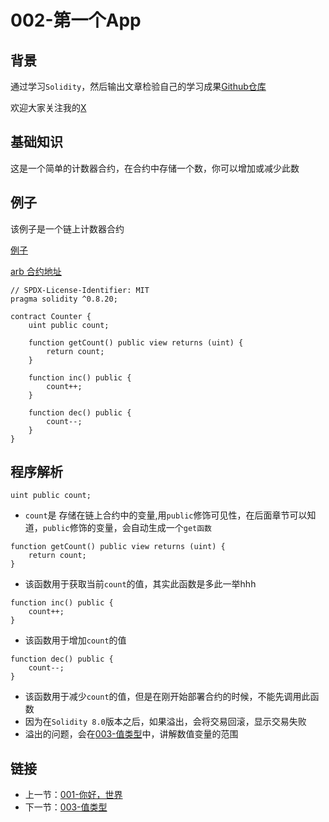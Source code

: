 # 002-第一个App

## 背景

通过学习`Solidity`，然后输出文章检验自己的学习成果[Github仓库](https://github.com/XdpCs/Solidity-learning)

欢迎大家关注我的[X](https://twitter.com/CsXdp)

## 基础知识

这是一个简单的计数器合约，在合约中存储一个数，你可以增加或减少此数

## 例子

该例子是一个链上计数器合约

[例子](https://github.com/XdpCs/Solidity-Learning/blob/master/Solidity/002.FirstApp/Counter.sol)

[arb 合约地址](https://arbiscan.io/address/0xea4775533e92975f92f525b6201f3c443d2c73da)

```solidity
// SPDX-License-Identifier: MIT
pragma solidity ^0.8.20;

contract Counter {
    uint public count;

    function getCount() public view returns (uint) {
        return count;
    }

    function inc() public {
        count++;
    }

    function dec() public {
        count--;
    }
}
```

## 程序解析

```solidity
uint public count;
```

* `count`是 存储在链上合约中的变量,用`public`修饰可见性，在后面章节可以知道，`public`修饰的变量，会自动生成一个`get函数`

```solidity
function getCount() public view returns (uint) {
    return count;
}
```

* 该函数用于获取当前`count`的值，其实此函数是多此一举hhh

```solidity
function inc() public {
    count++;
}
```

* 该函数用于增加`count`的值

```solidity
function dec() public {
    count--;
}
```

* 该函数用于减少`count`的值，但是在刚开始部署合约的时候，不能先调用此函数
* 因为在`Solidity 8.0`版本之后，如果溢出，会将交易回滚，显示交易失败
* 溢出的问题，会在[003-值类型](../003.ValueType/README.md)中，讲解数值变量的范围

## 链接

* 上一节：[001-你好，世界](../001.HelloWorld/README.md)
* 下一节：[003-值类型](../003.ValueType/README.md)
